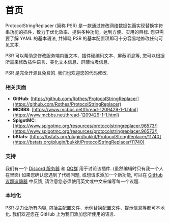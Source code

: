 # 首页

ProtocolStringReplacer (简称 PSR) 是一款通过修改网络数据包而实现替换字符串功能的插件，致力于优化效率、提供多种功能，达到方便、实用的目标. 您只需要了解 YAML 的基本语法, 并知晓 PSR 的基本配置项即可十分容易地修改任何可见文本.

PSR 可以帮助您修改服务端内置文本、插件硬编码文本、屏蔽消息等, 您可以根据所需来修改插件语言、美化文本信息、屏蔽垃圾信息.

PSR 是完全开源且免费的. 我们也欢迎您的代码修改.

### 相关页面

* **GitHub**: [https://github.com/Rothes/ProtocolStringReplacer](https://github.com/Rothes/ProtocolStringReplacer)
* **MCBBS**: [https://www.mcbbs.net/thread-1209429-1-1.html](https://www.mcbbs.net/thread-1209429-1-1.html)
* **SpigotMC**: [https://www.spigotmc.org/resources/protocolstringreplacer.96573/](https://www.spigotmc.org/resources/protocolstringreplacer.96573/)
* **bStats**: [https://bstats.org/plugin/bukkit/ProtocolStringReplacer/11740](https://bstats.org/plugin/bukkit/ProtocolStringReplacer/11740)

### 支持

我们有一个 [Discord 服务器](https://discord.gg/QCfVngrnSV) 和 [QQ群](https://qm.qq.com/cgi-bin/qm/qr?k=mDtcrvBGzqbA05mPLzBnPAYXm5lskYxg\&jump\_from=webapi) 用于讨论该插件. (虽然编辑时只有我一个人在里面) 如果您确认您遇到了代码问题, 或想请求添加一个新功能, 可以在 [GitHub 议题追踪器](https://github.com/Rothes/ProtocolStringReplacer/issues) 中反馈, 请注意您必须使用英文或中文来编写每一个议题.

### 本地化

PSR 尽力让所有内容, 包括主配置文件、示例替换配置文件、提示信息等都可本地化. 我们欢迎您在 GitHub 上为我们添加您所使用的语言.
